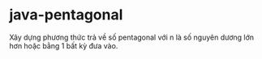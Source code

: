 # java-pentagonal
Xây dựng phương thức trả về số pentagonal với n là số nguyên dương lớn hơn hoặc bằng 1 bất kỳ đưa vào.   
